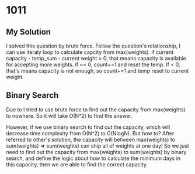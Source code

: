 # 1011

## My Solution
I solved this question by brute force. Follow the question's relationship, I can use iteraly loop to calculate capcity from max(weights). if current capacity - temp_sum - current weight > 0, that means capacity is available for accepting more weights. if == 0, count+=1 and reset the temp. If < 0, that's means capacity is not enough, so count+=1 and temp reset to current weight.

## Binary Search
Due to I tried to use brute force to find out the capacity from max(weights) to nowhere. So it will take O(N^2) to find the answer.

However, if we use binary search to find out the capacity, which will decrease time complexity from O(N^2) to O(NlogN). But how to? After referred to other's solution, the capacity will between max(weights) to sum(weights) => sum(weights) can ship all of weights at one day! So we just need to find out the capacity from max(weights) to sum(weights) by binary search, and define the logic about how to calculate the minimum days in this capacity, then we are able to find the correct capacity.